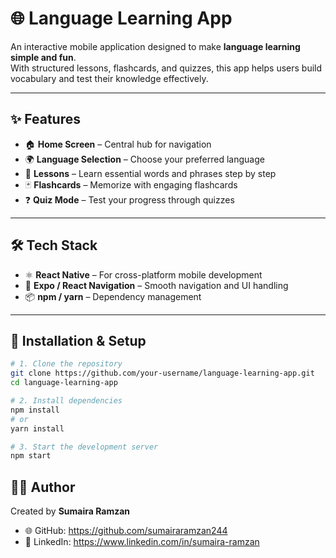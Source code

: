 # 🌐 Language Learning App

An interactive mobile application designed to make **language learning simple and fun**.  
With structured lessons, flashcards, and quizzes, this app helps users build vocabulary and test their knowledge effectively.  

---

## ✨ Features
- 🏠 **Home Screen** – Central hub for navigation  
- 🌍 **Language Selection** – Choose your preferred language  
- 📖 **Lessons** – Learn essential words and phrases step by step  
- 🃏 **Flashcards** – Memorize with engaging flashcards  
- ❓ **Quiz Mode** – Test your progress through quizzes  

---

## 🛠️ Tech Stack  
- ⚛️ **React Native** – For cross-platform mobile development  
- 🎨 **Expo / React Navigation** – Smooth navigation and UI handling  
- 📦 **npm / yarn** – Dependency management  

---

## 🚀 Installation & Setup

```bash
# 1. Clone the repository
git clone https://github.com/your-username/language-learning-app.git
cd language-learning-app

# 2. Install dependencies
npm install
# or
yarn install

# 3. Start the development server
npm start

```

## 👩‍💻 Author  

Created by **Sumaira Ramzan**  

- 🌐 GitHub:  https://github.com/sumairaramzan244  
- 💼 LinkedIn: https://www.linkedin.com/in/sumaira-ramzan  
